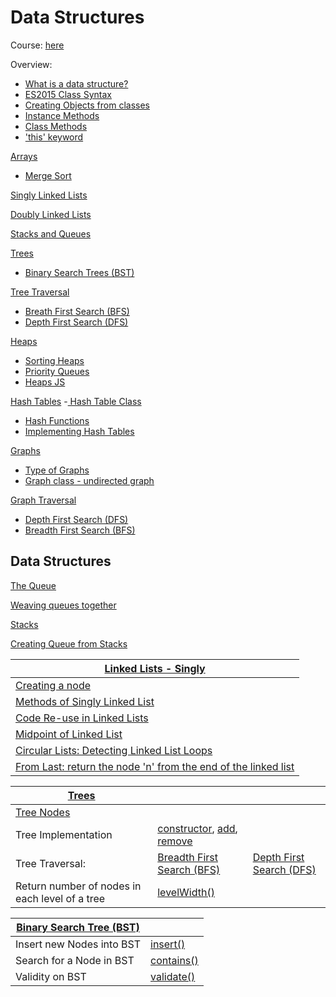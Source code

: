 # Data Structures

Course: [here ](https://www.udemy.com/course/js-algorithms-and-data-structures-masterclass)

Overview:
  - [What is a data structure?](https://github.com/Cwarcup/notes/blob/main/root/Data-Structures/data-structures.md)
  - [ES2015 Class Syntax](https://github.com/Cwarcup/notes/blob/main/root/Data-Structures/1-data-structures-overview.md#es2015-class-syntax-overview)
  - [Creating Objects from classes](https://github.com/Cwarcup/notes/blob/main/root/Data-Structures/1-data-structures-overview.md#creating-objects-from-classes)
  - [Instance Methods](https://github.com/Cwarcup/notes/blob/main/root/Data-Structures/1-data-structures-overview.md#instance-methods)
  - [Class Methods](https://github.com/Cwarcup/notes/blob/main/root/Data-Structures/1-data-structures-overview.md#class-methods)
  - ['this' keyword ](https://github.com/Cwarcup/notes/blob/main/root/Data-Structures/1-data-structures-overview.md#this)

[Arrays](https://github.com/Cwarcup/notes/blob/main/root/Data-Structures/arrays.md#arrays)
  - [Merge Sort](https://github.com/Cwarcup/notes/blob/main/root/Data-Structures/arrays.md#merge-sorted-arrays)

[Singly Linked Lists](https://github.com/Cwarcup/notes/blob/main/root/Data-Structures/2-singly-linked-lists.md)

[Doubly Linked Lists](https://github.com/Cwarcup/notes/blob/main/root/Data-Structures/3-doubly-linked-lists.md)

[Stacks and Queues](https://github.com/Cwarcup/notes/blob/main/root/Data-Structures/4-stacks-queues.md#stack)

[Trees](https://github.com/Cwarcup/notes/blob/main/root/Data-Structures/5-Trees.md#trees)
- [Binary Search Trees (BST)](https://github.com/Cwarcup/notes/blob/main/root/Data-Structures/5-Trees.md#binary-search-trees-bst)

[Tree Traversal](https://github.com/Cwarcup/notes/blob/main/root/Data-Structures/6-tree-traversal.md#traversing-a-tree)
  - [Breath First Search (BFS)](https://github.com/Cwarcup/notes/blob/main/root/Data-Structures/6-tree-traversal.md#breadth-first-search---bfs)
  - [Depth First Search (DFS)](https://github.com/Cwarcup/notes/blob/main/root/Data-Structures/6-tree-traversal.md#depth-first-search-traversal)

[Heaps](https://github.com/Cwarcup/notes/blob/main/root/Data-Structures/7-heaps.md#heaps)
  - [Sorting Heaps](https://github.com/Cwarcup/notes/blob/main/root/Data-Structures/7-heaps.md#storing-a-heap)
  - [Priority Queues](https://github.com/Cwarcup/notes/blob/main/root/Data-Structures/7-heaps.md#priority-queue)
  - [Heaps JS](https://github.com/Cwarcup/notes/blob/main/root/Data-Structures/7-heaps.js)

[Hash Tables](https://github.com/Cwarcup/notes/blob/main/root/Data-Structures/8-hash-tables.md#hash-tables)
  -[ Hash Table Class](https://github.com/Cwarcup/notes/blob/main/root/Data-Structures/8-hash-tables.md#hash-table-class)
  - [Hash Functions](https://github.com/Cwarcup/notes/blob/main/root/Data-Structures/hash-tables.md#hash-functions)
  - [Implementing Hash Tables](https://github.com/Cwarcup/notes/blob/main/root/Data-Structures/hash-tables.md#implementing-a-hash-table)


[Graphs](https://github.com/Cwarcup/notes/blob/main/root/Data-Structures/9-graphs.md#graphs)
  - [Type of Graphs](https://github.com/Cwarcup/notes/blob/main/root/Data-Structures/9-graphs.md#types-of-graphs)
  - [Graph class - undirected graph](https://github.com/Cwarcup/notes/blob/main/root/Data-Structures/9-graphs.md#graph-class-for-undirected-graph)

[Graph Traversal](https://github.com/Cwarcup/notes/blob/main/root/Data-Structures/10-graph-traversal.md#graph-traversal)
  - [Depth First Search (DFS)](https://github.com/Cwarcup/notes/blob/main/root/Data-Structures/10-graph-traversal.md#depth-first-search-traversal)
  - [Breadth First Search (BFS)](https://github.com/Cwarcup/notes/blob/main/root/Data-Structures/10-graph-traversal.md#breadth-first-graph-traversal)

## Data Structures

[The Queue](https://github.com/Cwarcup/notes/blob/main/root/Algorithms-Masterclass/Algo-Data-Structures-bootcamp/exercises/queue/queue.md)

[Weaving queues together](https://github.com/Cwarcup/notes/blob/main/root/Algorithms-Masterclass/Algo-Data-Structures-bootcamp/exercises/weave/weave.md)

[Stacks](https://github.com/Cwarcup/notes/blob/main/root/Algorithms-Masterclass/Algo-Data-Structures-bootcamp/exercises/stack/stack.md)

[Creating Queue from Stacks](https://github.com/Cwarcup/notes/blob/main/root/Algorithms-Masterclass/Algo-Data-Structures-bootcamp/exercises/qfroms/qfroms.md)

| [Linked Lists - Singly](https://github.com/Cwarcup/notes/blob/main/root/Algorithms-Masterclass/Algo-Data-Structures-bootcamp/exercises/linkedlist/linkedlist.md#linked-list)                          |
| ----------------------------------------------------------------------------------------------------------------------------------------------------------------------------------------------------- |
| [Creating a node](https://github.com/Cwarcup/notes/blob/main/root/Algorithms-Masterclass/Algo-Data-Structures-bootcamp/exercises/linkedlist/linkedlist.md#creating-node-class)                        |
| [Methods of Singly Linked List](https://github.com/Cwarcup/notes/blob/main/root/Algorithms-Masterclass/Algo-Data-Structures-bootcamp/exercises/linkedlist/linkedlist.md#linkedlist-class-api)         |
| [Code Re-use in Linked Lists](https://github.com/Cwarcup/notes/blob/main/root/Algorithms-Masterclass/Algo-Data-Structures-bootcamp/exercises/linkedlist/linkedlist.md#code-re-use-in-linked-lists)    |
| [Midpoint of Linked List](https://github.com/Cwarcup/notes/blob/main/root/Algorithms-Masterclass/Algo-Data-Structures-bootcamp/exercises/midpoint/midpoint.md)                                        |
| [Circular Lists: Detecting Linked List Loops](https://github.com/Cwarcup/notes/blob/main/root/Algorithms-Masterclass/Algo-Data-Structures-bootcamp/exercises/circular/circular.md)                    |
| [From Last: return the node 'n' from the end of the linked list](https://github.com/Cwarcup/notes/blob/main/root/Algorithms-Masterclass/Algo-Data-Structures-bootcamp/exercises/fromlast/fromlast.md) |
  
| [Trees](https://github.com/Cwarcup/notes/blob/main/root/Algorithms-Masterclass/Algo-Data-Structures-bootcamp/exercises/tree/tree.md#trees)           |                                                                                                                                                                                                                                                                                                                                                                                                                                                                                                                |                                                                                                                                                                                    |
| ---------------------------------------------------------------------------------------------------------------------------------------------------- | -------------------------------------------------------------------------------------------------------------------------------------------------------------------------------------------------------------------------------------------------------------------------------------------------------------------------------------------------------------------------------------------------------------------------------------------------------------------------------------------------------------- | ---------------------------------------------------------------------------------------------------------------------------------------------------------------------------------- |
| [Tree Nodes](https://github.com/Cwarcup/notes/blob/main/root/Algorithms-Masterclass/Algo-Data-Structures-bootcamp/exercises/tree/tree.md#tree-nodes) |                                                                                                                                                                                                                                                                                                                                                                                                                                                                                                                |                                                                                                                                                                                    |
| Tree Implementation                                                                                                                                  | [constructor](https://github.com/Cwarcup/notes/blob/main/root/Algorithms-Masterclass/Algo-Data-Structures-bootcamp/exercises/tree/tree.md#constructor-node-for-a-tree), [add](https://github.com/Cwarcup/notes/blob/main/root/Algorithms-Masterclass/Algo-Data-Structures-bootcamp/exercises/tree/tree.md#add-method---node-for-a-tree), [remove](https://github.com/Cwarcup/notes/blob/main/root/Algorithms-Masterclass/Algo-Data-Structures-bootcamp/exercises/tree/tree.md#remove-method---node-for-a-tree) |                                                                                                                                                                                    |
| Tree Traversal:                                                                                                                                      | [Breadth First Search (BFS)](https://github.com/Cwarcup/notes/blob/main/root/Algorithms-Masterclass/Algo-Data-Structures-bootcamp/exercises/tree/tree.md#breadth-first-traversal-bfs)                                                                                                                                                                                                                                                                                                                          | [ Depth First Search (DFS)](https://github.com/Cwarcup/notes/blob/main/root/Algorithms-Masterclass/Algo-Data-Structures-bootcamp/exercises/tree/tree.md#depth-first-traversal-dfs) |
| Return number of nodes in each level of a tree                                                                                                       | [levelWidth()](https://github.com/Cwarcup/notes/blob/main/root/Algorithms-Masterclass/Algo-Data-Structures-bootcamp/exercises/levelwidth/levelwidth.md#level-width)                                                                                                                                                                                                                                                                                                                                            |                                                                                                                                                                                    |

| [Binary Search Tree (BST)](https://github.com/Cwarcup/notes/blob/main/root/Algorithms-Masterclass/Algo-Data-Structures-bootcamp/exercises/bst/binarySearchTree.md) |                                                                                                                                                                                         |
| ------------------------------------------------------------------------------------------------------------------------------------------------------------------ | --------------------------------------------------------------------------------------------------------------------------------------------------------------------------------------- |
| Insert new Nodes into BST                                                                                                                                          | [insert()](https://github.com/Cwarcup/notes/blob/main/root/Algorithms-Masterclass/Algo-Data-Structures-bootcamp/exercises/bst/binarySearchTree.md#insert-method-for-bst-node-class)     |
| Search for a Node in BST                                                                                                                                           | [contains()](https://github.com/Cwarcup/notes/blob/main/root/Algorithms-Masterclass/Algo-Data-Structures-bootcamp/exercises/bst/binarySearchTree.md#contains-method-for-bst-node-class) |
| Validity on BST                                                                                                                                                    | [validate()](https://github.com/Cwarcup/notes/blob/main/root/Algorithms-Masterclass/Algo-Data-Structures-bootcamp/exercises/bst/binarySearchTree.md#validity-of-a-bst---valid)          |
